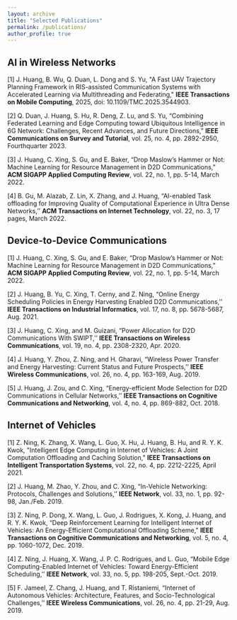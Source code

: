 ```yaml
---
layout: archive
title: "Selected Publications"
permalink: /publications/
author_profile: true
---
```


## AI in Wireless Networks ##

[1] J. Huang, B. Wu, Q. Duan, L. Dong and S. Yu, "A Fast UAV Trajectory Planning Framework in RIS-assisted Communication Systems with Accelerated Learning via Multithreading and Federating," **IEEE Transactions on Mobile Computing**, 2025, doi: 10.1109/TMC.2025.3544903.

[2] Q. Duan, J. Huang, S. Hu, R. Deng, Z. Lu, and S. Yu, “Combining Federated Learning and Edge Computing toward Ubiquitous Intelligence in 6G Network: Challenges, Recent Advances, and Future Directions,” **IEEE Communications on Survey and Tutorial**, vol. 25, no. 4, pp. 2892-2950, Fourthquarter 2023.

[3] J. Huang, C. Xing, S. Gu, and E. Baker, “Drop Maslow’s Hammer or Not: Machine Learning for Resource Management in D2D Communications,” **ACM SIGAPP Applied Computing Review**, vol. 22, no. 1, pp. 5-14, March 2022.

[4] B. Gu, M. Alazab, Z. Lin, X. Zhang, and J. Huang, “AI-enabled Task offloading for Improving Quality of Computational Experience in Ultra Dense Networks,’’ **ACM Transactions on Internet Technology**, vol. 22, no. 3, 17 pages, March 2022.


## Device-to-Device Communications ##

[1] J. Huang, C. Xing, S. Gu, and E. Baker, “Drop Maslow’s Hammer or Not: Machine Learning for Resource Management in D2D Communications,” **ACM SIGAPP Applied Computing Review**, vol. 22, no. 1, pp. 5-14, March 2022.

[2] J. Huang, B. Yu, C. Xing, T. Cerny, and Z. Ning, “Online Energy Scheduling Policies in Energy Harvesting Enabled D2D Communications,’’ **IEEE Transactions on Industrial Informatics**, vol. 17, no. 8, pp. 5678-5687, Aug. 2021.

[3] J. Huang, C. Xing, and M. Guizani, “Power Allocation for D2D Communications With SWIPT,’’ **IEEE Transactions on Wireless Communications**, vol. 19, no. 4, pp. 2308-2320, Apr. 2020.

[4] J. Huang, Y. Zhou, Z. Ning, and H. Gharavi, “Wireless Power Transfer and Energy Harvesting: Current Status and Future Prospects,’’ **IEEE Wireless Communications**, vol. 26, no. 4, pp. 163-169, Aug. 2019.

[5] J. Huang, J. Zou, and C. Xing, “Energy-efficient Mode Selection for D2D Communications in Cellular Networks,’’ **IEEE Transactions on Cognitive Communications and Networking**, vol. 4, no. 4, pp. 869-882, Oct. 2018.


## Internet of Vehicles ##

[1] Z. Ning, K. Zhang, X. Wang, L. Guo, X. Hu, J. Huang, B. Hu, and R. Y. K. Kwok, "Intelligent Edge Computing in Internet of Vehicles: A Joint Computation Offloading and Caching Solution," **IEEE Transactions on Intelligent Transportation Systems**, vol. 22, no. 4, pp. 2212-2225, April 2021.

[2] J. Huang, M. Zhao, Y. Zhou, and C. Xing, “In-Vehicle Networking: Protocols, Challenges and Solutions,’’ **IEEE Network**, vol. 33, no. 1, pp. 92-98, Jan./Feb. 2019.

[3] Z. Ning, P. Dong, X. Wang, L. Guo, J. Rodrigues, X. Kong, J. Huang, and R. Y. K. Kwok, “Deep Reinforcement Learning for Intelligent Internet of Vehicles: An Energy-Efficient Computational Offloading Scheme," **IEEE Transactions on Cognitive Communications and Networking**, vol. 5, no. 4, pp. 1060-1072, Dec. 2019.

[4] Z. Ning, J. Huang, X. Wang, J. P. C. Rodrigues, and L. Guo, “Mobile Edge Computing-Enabled Internet of Vehicles: Toward Energy-Efficient Scheduling,’’ **IEEE Network**, vol. 33, no. 5, pp. 198-205, Sept.-Oct. 2019.

[5] F. Jameel, Z. Chang, J. Huang, and T. Ristaniemi, “Internet of Autonomous Vehicles: Architecture, Features, and Socio-Technological Challenges,’’ **IEEE Wireless Communications**, vol. 26, no. 4, pp. 21-29, Aug. 2019.



<!---
2023

[J85] J. Huang and C. Xing, “Energy-efficient Mode Selection for SWIPT-enabled D2D Communications with Imperfect CSI: Analysis and Mechanism Design,” IEEE Transactions on Wireless Communications, 2023, R2.

[J84] Q. Duan, J. Huang, S. Hu, R. Deng, Z. Lu, and S. Yu, “Combining Federated Learning and Edge Computing toward Ubiquitous Intelligence in 6G Network: Challenges, Recent Advances, and Future Directions,” IEEE Communications on Survey and Tutorial, 2023, in print.

[J83] S. Gu, C. Gao, J. Huang, and W. Wu, “Profit Maximization in Social Networks and Non-monotone DR-submodular Maximization,” Theoretical Computer Science, Vol. 957, 2023, 113847.

2022

[J82] J. Huang, Q. Duan, C. Xing, B. Gu, G. Wang, S. Zeadally, and E. Baker, “A Fine-Grained Video Traffic Control Mechanism in Software-Defined Networks,” IEEE Transactions on Network and Service Management, vol. 19, no. 3, pp. 3501-3515, Sept. 2022.

[J81] J. Huang, C. Xing, S. Gu, and E. Baker, “Drop Maslow’s Hammer or Not: Machine Learning for Resource Management in D2D Communications,” ACM Applied Computing Review, vol. 22, no. 1, pp. 5-14, March 2022.

[J80] Q. Wang, H. Jiang, Y. Jiang, S. Yi, L. Li, C. Xing, and J. Huang, “On Searching Multiple Disjoint Shortest Paths in Scale-Free Networks with Hyperbolic Geometry,” IEEE Transactions on Network Science and Engineering, 2022, in print.

2021

[J79] J. Huang, J. B. Othman, S. Wang, R. Y. K. Kwok, V. C. M. Leung, and W. Sun, “Guest Editorial: AI-Empowered Mobile Edge Computing in the Internet of Vehicles,’’ IEEE Network, vol. 35, no. 3, pp. 72-73, May/Jun. 2021.

[J78] B. Gu, M. Alazab, Z. Lin, X. Zhang, and J. Huang, “AI-enabled Task offloading for Improving Quality of Computational Experience in Ultra Dense Networks,’’ ACM Transactions on Internet Technology, 2021, in print.

[J77] X. Xu, Q. Chen, H. Jiang, and J. Huang, “Millimeter-Wave NR-U and WiGig Coexistence: Joint User Grouping, Beam Coordination and Power Control,’’ IEEE Transactions on Wireless Communications, 2021, in print.

2020

[J76] X. Su, L. Meng, and J. Huang, “Intelligent Maritime Networking With Edge Services and Computing Capability,’’ IEEE Transactionson Vehicular Technology, vol. 69, no. 11, pp. 13606-13620, Nov. 2020.

[J75] J. Huang, B. Yu, C. Xing, T. Cerny, and Z. Ning, “Online Energy Scheduling Policies in Energy Harvesting Enabled D2D Communications,’’ IEEE Transactions on Industrial Informatics, vol. 17, no. 8, pp. 5678-5687, Aug. 2021.

[J74] J. Huang, C. Xing, and M. Guizani, “Power Allocation for D2D Communications With SWIPT,’’ IEEE Transactions on Wireless Communications, vol. 19, no. 4, pp. 2308-2320, Apr. 2020.

[J73] J. Huang, J. Cui, C. Xing, and H. Gharavi, “Energy-Efficient SWIPT-Empowered D2D Mode Selection,’’ IEEE Transactions on Vehicular Technology, vol. 69, no. 4, pp. 3903-3915, Apr. 2020.

[J72] Z. Ning, K. Zhang, X. Wang, L. Guo, X. Hu, J. Huang, B. Hu, and R. Y. K. Kwok, “Intelligent Edge Computing in Internet of Vehicles: A Joint Computation Offloading and Caching Solution,’’ IEEE Transactions on Intelligent Transportation Systems, vol. 22, no. 4, pp. 2212-2225, Apr. 2021.

[J71] Z. Ning, P. Dong, X. Wang, M. S. Obaidat, X. Hu, L. Guo, Y. Guo, J. Huang, B. Hu, and Y. Li, “When Deep Reinforcement Learning Meets 5G-Enabled Vehicular Networks: A Distributed Offloading Framework for Traffic Big Data,’’ IEEE Transactions on Industrial Informatics, vol. 16, no. 2, pp. 1352-1361, Feb. 2020.

[C55] J. Huang, G. Wang, and C. Xing, “POET: An Energy-efficient Resource Management Mechanism for One-to-Many D2D Communications,’’ in Proc. WCNC 2020, Seoul, Korea, pp. 1-6, Apr. 2020.

2019

[J70] Z. Ning, P. Dong, X. Wang, L. Guo, J. Rodrigues, X. Kong, J. Huang, and R. Y. K. Kwok, “Deep Reinforcement Learning for Intelligent Internet of Vehicles: An Energy-Efficient Computational Offloading Scheme,’’ IEEE Transactions on Cognitive Communications and Networking, vol. 5, no. 4, pp. 1060-1072, Dec. 2019.

[J69] Z. Ning, J. Huang, X. Wang, J. J. P. C. Rodrigues, and L. Guo, “Mobile Edge Computing-Enabled Internet of Vehicles: Toward Energy-Efficient Scheduling,’’ IEEE Network, vol. 33, no. 5, pp. 198-205, Sept.-Oct. 2019.

[J68] F. Jameel, Z. Chang, J. Huang, and T. Ristaniemi, “Internet of Autonomous Vehicles: Architecture, Features, and Socio-Technological Challenges,’’ IEEE Wireless Communications, vol. 26, no. 4, pp. 21-29, Aug. 2019.

[J67] J. Huang, C. Huang, C. Xing, Z. Chang, Y. Zhao and Q. Zhao, “An Energy-Efficient Communication Scheme for Collaborative Mobile Clouds in Content Sharing: Design and Optimization,’’ IEEE Transactions on Industrial Informatics, vol. 15, no. 10, pp. 5700-5707, Oct. 2019.

[J66] J. Huang, Y. Zhou, Z. Ning, and H. Gharavi, “Wireless Power Transfer and Energy Harvesting: Current Status and Future Prospects,’’ IEEE Wireless Communications, vol. 26, no. 4, pp. 163-169, Aug. 2019.

[J65] J. Huang, Y. Liao, C. Xing, and Z. Chang, “Multi-Hop D2D Communications With Network Coding: From a Performance Perspective,’’ IEEE Transactions on Vehicular Technology, vol. 68, no. 3, pp. 2270-2282, Mar. 2019.

[J64] Z. Ning, J. Huang, and X. Wang, “Vehicular Fog Computing: Enabling Real-Time Traffic Management for Smart Cities,’’ IEEE Wireless Communications, vol. 26, no. 1, pp. 87-93, Feb. 2019.

[J63] J. Huang, M. Zhao, Y. Zhou, and C. Xing, “In-Vehicle Networking: Protocols, Challenges and Solutions,’’ IEEE Network , vol. 33, no. 1, pp. 92-98, Jan./Feb. 2019.

[J62] J. Lei, J. Tao, J. Huang, and Y. Xia, “A Differentiated Reservation MAC Protocol for Achieving Fairness and Efficiency in Multi-Rate IEEE 802.11 WLANs,’’ IEEE Access, vol. 7, pp. 12133-12145, 2019.

[J61] Z. Ning, X. Wang, and J. Huang, “Non-Orthogonal Multiple Access for Mobile Edge Computing Enabled Vehicular Networks,’’ IEEE Vehicular Technology Magazine, vol. 14, no. 1, pp. 54-61, Mar. 2019.

[C54] Y. Ding, J. Huang, and P. Zhou, “Performance Analysis for Multi-priority Data Flow Scheduling in SDN,’’ in Proc. ACM RACS 2019, Chongqing, China, pp. 206-211, Sept. 2019.

[C53] P. Wu, J. Huang, and L. Xu, “Energy-Efficient Power Allocation in Analogue Network Coding Based Multi-hop D2D Communication,’’ in Proc. ACM RACS 2019, Chongqing, China, pp. 200-205, Sept. 2019.

[C52] G. Yang, J. Huang, L. Xu, and Y. Zhai, “Energy Scheduling Mechanism for Intelligent Terminal with Simultaneous Wireless Information and Power Transfer,’’ in Proc. ACM RACS 2019, Chongqing, China, pp. 194-199, Sept. 2019.

[C51] J. Huang, C. Huang, and C. Xing, “Harnessing D2D Communications in Collaborative Mobile Clouds for Content Sharing: An Energy-Efficient Communication Scheme,’’ in Proc. Mobimedia 2019, Weihai, China, pp. 1-13, July 2019. (Best Paper Award)

2018

[J60] J. Huang, Z. Chang, M. Atiquzzaman, Z. Han, and W. Saad, “Wireless Energy Harvesting for Internet of Things,’’ IEEE Internet of Thing Journal, vol. 5, no. 4, pp. 2580-2584, Aug. 2018.

[J59] J. Huang, Z. Chang, C. Wang, Y. Qian, H. Gharavi, and Z. Li, “Enabling Technologies for Smart Internet of Things,’’ IEEE Communications Magazine, vol. 56, no. 9, pp. 12-13, Sept. 2018.

[J58] J. Huang, J. Zou, and C. Xing, “Energy-efficient Mode Selection for D2D Communications in Cellular Networks,’’ IEEE Transactions on Cognitive Communications and Networking, vol. 4, no. 4, pp. 869-882, Oct. 2018.

[J57] J. Huang, J. Zou, and C. Xing, “Competitions Among Service Providers in Cloud Computing: A New Economic Model,’’ IEEE Transactions on Network and Service Management, vol. 15, no. 2, pp. 866-877, June 2018.

[J56] J. Huang and H. Gharavi, “Performance Analysis of Relay-Based Two-Way D2D Communications With Network Coding,’’ IEEE Transactions on Vehicular Technology, vol. 67, no. 7, pp. 6642-6646, July 2018.

[J55] J. Huang, S. Huang, C. Xing, and Y. Qian, “Game-Theoretic Power Control Mechanisms for Device-to-Device Communications Underlaying Cellular System,’’ IEEE Transactions on Vehicular Technology, vol. 67, no. 6, pp. 4890-4900, June 2018.

[J54] J. Huang, C. Xing, Y. Qian, and Z. J. Haas, “Resource Allocation for Multicell Device-to-Device Communications Underlaying 5G Networks: A Game-Theoretic Mechanism With Incomplete Information,’’ IEEE Transactions on Vehicular Technology, vol. 67, no. 3, pp. 2557-2570, Mar. 2018.

[J53] J. Huang, C. Xing, S. Y. Shin, F. Hou, and C. Hsu, “Optimizing M2M Communications and Quality of Services in the IoT for Sustainable Smart Cities,’’ IEEE Transactions on Sustainable Computing, vol. 3, no. 1, pp. 4-15, 1 Jan.-Mar. 2018.

[J52] G. Wang, Y. Zhao, J. Huang, and Y. Wu, “An Effective Approach to Controller Placement in Software Defined Wide Area Networks,’’ IEEE Transactions on Network and Service Management, vol. 15, no. 1, pp. 344-355, Mar. 2018.

[J51] G. Wang, Y. Zhao, Y. Ying, J. Huang, and R. M. Winter, “Data Aggregation Point Placement in Neighborhood Area Networks of Smart Grid,’’ ACM/Springer Mobile Networks and Applications, vol. 23, no. 4, pp. 696-708, Aug. 2018.

[J50] J. Huang, Q. Duan, S. Guo, Y. Yan, and S. Yu, “Converged Network-Cloud Service Composition with End-to-End Performance Guarantee,’’
IEEE Transactions on Cloud Computing, vol. 6, no. 2, pp. 545-557, Apr.-June 2018.

[J49] J. Huang, S. Li, and Q. Duan, “Constructing multicast routing tree for inter-cloud data transmission: an approximation algorithmic perspective,’’ IEEE/CAA Journal of Automatica Sinica, vol. 5, no. 2, pp. 514-522, Mar. 2018.

[J48] J. Huang, H. Xiang, C. Xing, and Q. Duan, “Multi-priority fork-join scheduling in SDN for high-performance data transmissions in mobile crowdsourcing,’’ Pervasive and Mobile Computing, vol. 49, pp. 153-167, Sept. 2018.

[J47] Z. Lin, F. Xiao, Y. Sun, Y. Ma, C. Xing, and J. Huang, “A Secure Encryption-Based Malware Detection System,’’ KSII Transactions on Internet and Information Systems, vol. 12, no. 4, pp. 1799-1818, Apr. 2018.

[C50] J. Huang, Y. Liao, and Y. Zhou, “Performance Analysis of Relay-Aided D2D Communications with Traffic Model,’’ in Proc. Chiacom 2018, Chengdu, China, pp. 541-550, Oct. 2018.

[C49] J. Huang, Y. Liao, and C. Xing, “Efficient power control for D2D with SWIPT,’’ in Proc. ACM RACS 2018, Honolulu, Hawaii, pp. 106-111, Oct. 2018.

2017

[J46] J. Huang, H. Gharavi, H. Yan, and C. Xing, “Network Coding in Relay-based Device-to-Device Communications,’’ IEEE Network, vol. 31, no. 4, pp. 102-107, July 2017.

[J45] J. Huang, C. Xing, and C. Wang, “Simultaneous Wireless Information and Power Transfer: Technologies, Applications, and Research Challenges,’’ IEEE Communications Magazine, vol. 55, no. 11, pp.26-32, Nov. 2017.

[J44] J. Huang, F. Fang, C. Xing, and Y. Qian, “IP Flow Mobility in the Industry: From an Economic Perspective,’’ IEEE Access, pp. 3055-3068, Feb. 2017.

[J43] J. Huang, Q. Duan, C. Xing, and H. Wang, “Topology Control for Building Large-scale and Energy-Efficient Internet of Things,’’ IEEE Wireless Communications, vol. 24, no. 1, pp. 67-73, Feb. 2017.

[J42] G. Wang, Y. Zhao, J. Huang, and W. Wang, “The Controller Placement Problem in Software Deﬁned Networking: A Survey,’’ IEEE Network, vol. 31, no. 5, pp. 21-27, 2017.

[J41] Z. Wang, S. Rose, and J. Huang, “Securing DNS-Based CDN Request Routing,’’ IEEE MMTC Communications - Frontiers, vol. 12, no. 2, pp. 45-49, Mar. 2017. (Invited Paper)

[J40] J. Huang, X. Li, W. Wang, K. Hua, and S. Guo, “DTD: A Novel Double-Track Approach to Clone Detection for RFID-Enabled Supply Chains,’’ IEEE Transactions on Emerging Topics in Computing, vol. 5, no. 1, pp. 134-140, Jan.-Mar. 2017.

[J39] J. Huang, L. Xu, Q. Duan, C. Xing, J. Luo, and S. Yu, “Modeling and Performance Analysis for Multimedia Data Flows Scheduling in Software Defined Networks,’’ Journal of Network and Computer Applications, vol. 83, pp. 89-100, Apr. 2017.

[J38] C. Xing and J. Huang, “Programming the Prisoners’ Dilemma Problem,’’ Journal of Computing Science in Colleges, vol. 32, no. 5, pp. 49-56, May 2017.

[C48] G. Wang, Y. Zhao, J. Huang, and R. M. Winter, “On the Data Aggregation Point Placement in Smart Meter Networks,’’ in Proc. IEEE ICCCN 2017 WMAN workshop, 2017.

[C47] J. Huang, Y. Zhou, Q. Duan, and C. Xing, “Semantic Web Service Composition in Big Data Environment,’’ in Proc. IEEE GLOBECOM 2017, Singapore, pp. 1-7, Dec 2017.

[C46] Y. Zhang, F. Hou, Lin X. Cai, and J. Huang, “QoS-based Incentive Mechanism for Mobile Data Offloading,’’ in Proc. IEEE GLOBECOM 2017, Singapore, pp. 1-6, Dec 2017.

[C45] J. Huang, M. Zeng, C. Xing, J. Luo, and F. Hou, “Modeling and Analysis for Admission Control of M2M Communications Using Network Calculus,’’ in Proc. IEEE ICC 2017, Paris, France, pp. 1-6, May 2017.

[C44] G. Wang, Y. Zhao, Y. Ying, J. Huang, and R. M. Winter, “A Clustering Algorithm for the DAP Placement Problem in Smart Grid,’’ in Proc. AHIP 2017, Harbin, China, pp. 349-359, 2017.

[C43] J. Huang, S. Huang, and C. Xing, “When D2D meets Network Coding: A Tutorial Case Study,’’ in Proc. ACM RACS, Krakow, Poland, pp. 146-151, Oct. 2017.

2016

[J37] J. Huang, H. Yan, and Q. Duan, “Enhancing Capacity for Multimedia Communications in Internet of Things,’’ IEEE MMTC Communications - Frontiers, vol. 11, no. 4, pp. 15-18, Nov. 2016.

[J36] J. Huang, Q. Duan, Y. Zhao, Z. Zheng, and W. Wang, “Multicast Routing for Multimedia Communications in the Internet of Things,’’ IEEE Internet of Things Journal, vol. 4, no. 1, pp. 215-224, Feb. 2016.

[J35] J. Huang, Y. Sun, Z. Xiong, Q. Duan, Y. Zhao, X. Cao, and W. Wei, “Modeling and Analysis on Access Control for Device-to-Device Communications in Cellular Network: A Network Calculus Based Approach,’’ IEEE Transactions on Vehicular Technology, vol. 65, no. 3, pp. 1615-1626, Mar. 2016.

[J34] J. Huang, Y. Yin, Y. Zhao, Q. Duan, W. Wang, and S. Yu, “A Game-Theoretic Resource Allocation Approach for Intercell Device-to-Device Communications in Cellular Networks,’’ IEEE Transactions on Emerging Topics in Computing, vol. 4, no. 4, pp.475-486, Oct.-Dec., 2016.

[J33] Z. Ma, Q. Zhao, and J. Huang, “Optimizing Bandwidth Allocation for Heterogeneous Traffic,’’ Peer-to-Peer Networking and Applications, pp. 1-12, Dec. 2016.

[J32] J. Lei, H. Bi, Y. Xia, J. Huang, and H. Bae, “An In-network Data Cleaning Approach for Wireless Sensor Networks,’’ Journal of Intelligent Automation and Soft Computing, pp. 1-6, Mar. 2016.

[C42] J. Huang, S. Li, Q. Duan, R. Yu, and S. Yu, “QoS Correlation-Aware Service Composition for Unified Network-Cloud Service Provisioning,’’ in Proc. IEEE GLOBECOM 2016, Washington DC, pp. 1-6, Dec. 2016.

[C41] Y. Zhao, Z. Hong, G. Wang, and J. Huang, “High-Order Hidden Bivariate Markov Model: Novel Approach on Spectrum Prediction in Cognitive Radio Network,’’ in Proc. IEEE ICCCN 2016, Waikoloa, Hawaii, pp. 1-8, Aug 2016.

[C40] G. Wang, Y. Zhao, J. Huang, Q. Duan, and J. Li, “A K-means-based Network Partition Algorithm for Controller Placement in Software-Defined Network,’’ in Proc. IEEE ICC 2016, Kuala Lumpur, Malaysia, pp.1-6, June 2016.

2015

[J31] J. Huang, Y. Sun, and Q. Chen, “GALLERY: A Game-Theoretic Resource Allocation Scheme for Multi-cell Device-to-Device Communications Underlaying Cellular Networks,’’ IEEE Internet of Things Journal, vol. 2, no. 6, pp. 504-514, Dec. 2015.

[J30] J. Huang, L. Xu, M. Zeng, Y. Liu, Q. Duan, and C. Xing, “Hybrid Scheduling for Quality of Service Guarantee of Multimedia Data Flows in Software Defined Networks,’’ EAI Endorsed Transactions on Cloud Computing, vol. 15, no. 3, pp. e1, Nov. 2015.

[J29] J. Huang, Y. Sun, J. Li, and Y. Zhao, “Resource Allocation for Multicell Device-to-Device Communications in Cellular Network: A Game- Theoretic Approach,’’ EAI Endorsed Transactions on Serious Games, vol. 15, no. 2, pp. e1, Aug. 2015.

[J28] J. Huang, Y. Yin, H. Yan, and M. Zhao, “Context-aware Resource Allocation for Device-to-Device Communications in Cloud-centric Internet of Things,’’ Journal of Chongqing University of Posts and Telecommunications, vol. 27, no. 4, pp. 484-492, Aug. 2015.

[J27] J. Huang, L. Xu, C. Xing, and Q. Duan, “A Novel Bio-inspired Multi-objective Optimization Algorithm for Designing Wireless Sensor Networks in the Internet of Things,’’ Journal of Sensors, Volume 2015(2015) Article ID 192194, 16pages.

[C39] J. Huang, F. Fang, Y. Sun, H. Yan, C. Xing, Q. Duan, and W. Wang, “A New Economic Model in Cloud Computing: Cloud Service Provider vs. Network Service Provider,’’ in Proc. IEEE GLOBECOM 2015, San Diego, CA, pp. 1-6, Dec. 2015.

[C38] J. Huang, L. Xu, M. Zeng, C. Xing, Q. Duan, Y. Yan, and Q. Chen, “Hybrid Scheduling for Quality of Service Guarantee in Software Defined Networks to Support Multimedia Cloud Services,’’ in Proc. IEEE SCC 2015, New York, USA, pp. 788-792, July 2015.

[C37] H. Xu, K. Hua, G. Zhu, and J. Huang, “Adaptive Forward Error Correction for ECG Signal Transmission for Emotional Stress Assessment,’’ in Proc. IEEE ICCCN 2015, Las Vegas, USA, pp. 1-7, Aug. 2015.

[C36] J. Huang, Y. Sun, F. Fang, C. Xing, Y. Zhao, and K. Hua, “Multiple Service Providers with IP Flow Mobility: From An Economic Perspective,’’ in Proc. IEEE ICCCN 2015, Las Vegas, USA, pp. 1-8, Aug. 2015.

[C35] J. Huang, Y. Yin, Y. Sun, Y. Zhao, C. Xing, and Q. Duan, “Game-Theoretic Resource Allocation for Multicell D2D Communications with Incomplete Information,’’ in Proc. IEEE ICC 2015, London, UK, pp. 3039-3044, June 2015.

[C34] M. M. Jalloh, S. Zhu, F. Fang, and J. Huang, “On Selecting Composite Network-Cloud Services: A Quality-of-Service Based Approach,’’ in Proc. ACM RACS 2015, Prague, Czech Republic, pp. 242-246, Oct. 2015.

[C33] J. Huang, Y. Sun, J. Li, and Y. Zhao, “Resource Allocation for Multicell Device-to-Device Communications in Cellular Network: A Game Theoretic Approach,’’ in Proc. EAI MobiMedia 2015, Chengdu, China, pp. 6-12, May 2015.

[C32] J. Huang, L. Xu, M. Zeng, Y. Liu, Q. Duan, and C. Xing, “Hybrid Scheduling for Quality of Service Guarantee of Multimedia Data Flows in Software Defined Networks,’’ in Proc. EAI MobiMedia 2015, Chengdu, China, pp. 110-116, May 2015.

[C31] J. Huang, Y. Yin, and Q. Duan, “Context-aware resource allocation for device-to-device communications in cloud-centric Internet of Things,’’ in Proc. FiCloud 2015, Rome, Italy, pp. 80-86, Aug. 2015.

[C30] J. Huang, Y. Sun, C. Xing, Y. Zhao, and Q. Chen, “A Distributed Game-Theoretic Power Control Mechanism for Device-to-Device Communications Underlaying Cellular Network,’’ in Proc. WASA 2015, Qufu, China, pp. 222-231, Aug. 2015.

[C29] J. Huang, M. Sun, S. Zhu, Y. Sun, C. Xing, and Q. Duan, “A Source-location Privacy Protection Strategy via Pseudo Normal Distribution-based Phantom Routing in WSNs,’’ in Proc. ACM SAC 2015, Salamanca, Spain, pp. 688-694, June 2015.

[C28] Q. Duan, M. Zeng, J. Huang, and C. Xing, “Performance Analysis for A Service Delivery Platform in Software Defined Network,’’ in Proc. ACM SAC 2015, Salamanca, Spain, pp. 2257-2262, June 2015.

2014

[J26] Y. Zhao, J. Pradham, J. Huang, Y. Luo, and L. Pu, “Joint Energy-and-Bandwidth Spectrum Sensing with GNU Radio and USRP,’’ ACM SIGAPP Applied Computing Review, vol. 14, no. 4, pp. 40-49, Dec. 2014.

[J25] J. Huang, Q. Duan, Q. Chen, Y. Sun, Y. Tanaka, and W. Wang, “Guaranteeing End-to-End Quality-of-Service with A Generic Routing Approach,’’ ACM SIGAPP Applied Computing Review, vol. 14, no. 2, pp. 8-22, June 2014.

[J24] J. Huang, Y. Meng, X. Gong, Y. Liu, and Q. Duan, “A Novel Deployment Scheme for Green Internet of Things,’’ IEEE Internet of Things Journal, vol. 1, no. 2, pp. 196-205, Apr. 2014.

[J23] H. Tang, J. Huang, and W. Wang, “A Game-Based Passive Worm Defense Model for P2P Networks,’’ ACM SIGAPP Applied Computing Review, vol. 14, no. 1, pp. 20-29, Mar. 2014.

[J22] J. Huang, G. Liu, and Q. Duan, “On Modeling and Optimization for Composite Network-Cloud Service Provisioning,’’ Journal of Network and Computer Applications, vol. 45, pp. 35-43, Oct. 2014.

[J21] J. Wu, B. Cheng, Y. Shang, J. Huang, and J. Chen, “A Novel Scheduling Approach to Concurrent Multipath Transmission of High Definition Video in Overlay Networks,’’ Journal of Network and Computer Applications, vol. 44, pp. 17-29, Sept. 2014.

[J20] J. Huang, D. Du, Q. Duan, Y. Zhang, Y. Zhao, H. Luo, Z. Mai, and Q. Liu, “Modeling and Analysis on Congestion Control for Data Transmission in Sensor Clouds,’’ International Journal of Distributed Sensor Networks, vol. 2014, Article ID 453983, 9 pages, 2014.

[J19] Y. Liu, J. Lv, J. Huang, and Z. Xiong, “Modeling and Analysis for Network Parameters in Cloud Service Provisioning,’’ Mathematics in Practice and Theory, vol. 44, no. 4, pp. 135-142, Feb. 2014.

[C27] J. Huang, X. Li, Y. Yin, Y. Sun, Q. Duan, and C. Xing, “FAMOUS: A Novel Fast Multi-Constrained Multicast Routing Algorithm,’’ in Proc. ACM RACS 2014, Baltimore, Maryland, pp. 149-154, Oct. 2014.

[C26] Y. Zhao, J. Pradhan, J. Huang, and H. Sun, “Experimental Approach: Energy-and-Bandwidth Spectrum Sensing Using GNU Radio and USRP,’’ 
in Proc. ACM RACS 2014, Baltimore, Maryland, pp. 174-179, Oct. 2014.

[C25] M. N. Anjum, Y. Zhao, J. Huang, and W. Wang, “Fairness-oriented Spectrum Sharing for ODFC-based WRAN,’’ in Proc. ACM RACS 2014, Balti- more, Maryland, pp. 192-197, Oct. 2014.

[C24] Y. Zhao, J. Huang, W. Wang, and R. Zaman, “Detection of primary user’s signal in cognitive radio networks: Angle of Arrival based approach,’’ in Proc. IEEE GLOBECOM 2014, Austin, Texas, pp. 3139-3144, Dec. 2014.

[C23] J. Huang, Y. He, Q. Duan, Q. Yang, and W. Wang, “Admission control with flow aggregation for QoS provisioning in software-defined network,’’ in Proc. IEEE GLOBECOM 2014, Austin, Texas, pp. 1187-1191, Dec. 2014.

[C22] J. Huang, Y. Zhao, and K. Sohraby, “Resource allocation for intercell device-to-device communication underlaying cellular network: A game- theoretic approach,’’ in Proc. IEEE ICCCN 2014, Shanghai, China, pp. 124-131, Aug. 2014.

[C21] J. Huang, Z. Xiong, J. Li, Q. Chen, Q. Duan, and Y. Zhao, “A Priority-based Access Control Model for Device-to-Device Communications Underlaying Cellular Network Using Network Calculus,’’ in Proc. WASA 2014, Harbin, China, pp. 613-623, June 2014.

[C20] Y. Zhao, D. E. Anagnostou, J. Huang, and K. Sohraby, “AoA Based Sensing and Performance Analysis in Cognitive Radio Networks,’’ in Proc. NWRCS 2014, Idaho Falls, Idaho, pp. 144-148, May 2014.

[C19] J. Huang, Y. Zhao, and K. Sohraby, “Game-Theoretic Resource Allocation for Intercell Device-to-Device Communication Underlying Cellular Network,’’ in Proc. NWRCS 2014, Idaho Falls, Idaho, pp. 79-83, May 2014.

[C18] J. Huang, D. Du, Q. Duan, Y. Sun, Y. Yin, T. Zhou, and Y. Zhang, “Modeling and analysis on congestion control in the Internet of Things,’’ in Proc. IEEE ICC 2014, Sydney, Australia, pp. 434-439, Jun. 2014.

[C17] J. Huang, G. Liu, Q. Duan, and Y. Yan, “QoS-Aware Service Composition for Converged Network-Cloud Service Provisioning,’’ in Proc. IEEE SCC 2014, Anchorage, Alaska, pp. 67-74, Jun. 2014.

[C16] J. Huang, J. Lv, and Q. Duan, “Modeling and Analysis on Network Performance for Cloud Service Delivery with Multiple Paths,’’ in Proc. ACM SAC 2014, Gyeongju, Korea, pp. 667-673, Mar. 2014.

2013

[J18] J. Wu, Y. Shang, J. Huang, C. Xue, B. Cheng, and J. Chen, “Joint Source-Channel Coding and Optimization for Mobile Video Streaming in Heterogeneous Wireless Networks,’’ EURASIP Journal on Wireless Communications and Networking, vol. 2013, no 1. pp. 1-16, Dec.2013.

[J17] J. Huang, Y. Liu, R. Yu, Q. Duan, and Y. Tanaka, “Modeling and Algorithms for QoS-aware Service Composition in Virtualization-based Cloud Computing,’’ IEICE Transactions on Communications, vol. E96-B, no. 1, pp.10-19, Jan. 2013.

[J16] Y. Liu, T. Wu, J. Huang, and S. Jia, “A Stackelberg-Game-Based Power Control Algorithm for Wireless Mesh Networks,’’ Abstract and Applied Analysis, vol. 2013, Article ID 832309, 10 pages, 2013.

[J15] H. Tang, Y. Liu, and J. Huang, “Analyze active worm attacks in a dynamic environment,’’ Application Research of Computers, vol. 30, no. 6, pp. 1831—1834, Jun. 2013.

[J14] H. Tang, Y. Liu, J. Huang, and H. Zhang, “Structured P2P Worm-anti-worm Model Based on Formalized Logic Matrix,’’ Journal of Computer Science, vol. 40, no. 5, pp. 141-146, May 2013. (in Chinese)

[C15] J. Huang, Z. Xiong, Y. Liu, Q. Duan, Y. He, J. Lv, and J. Wang, “Multi-priority Scheduling Using Network Calculus: Model and Analysis,’’ in Proc. IEEE GLOBECOM 2013, Atlanta, Georgia, pp. 1486-1491, Dec. 2013.

[C14] Y. Liu, G. Liu, J. Huang, and Q. Liu, “QoS-aware Networking and Cloud Service Composition,’’ in Proc. CSAE 2013, Guangzhou, China, pp. 1613-1617, Nov. 2013.

[C13] Y. Liu, D. Du, Z. Xiong, and J. Huang, “Modeling and Performance Analysis Based on Distributed Control for IoT Service,’’ in Proc. CSAE 2013, Guangzhou, China, pp. 1906-1910, Nov. 2013.

[C12] H. Tang, J. Huang, and W. Wang, “A Novel Passive Worm Defense Model for Multimedia Sharing,’’ in Proc. ACM RACS 2013, Montreal, Canada, pp. 293-299, Oct. 2013.

[C11] Y. Liu, Y. Meng, and J. Huang, “Gemini: A Green Deployment for Internet of Things,’’ in Proc. IEEE WOCC 2013, Chongqing, China, pp. 338-343, May, 2013.

[P1] Y. Liu, Y. He, and J. Huang, “Cloud service-oriented Admission Control for Aggregated Flows,’’ No. 201310489359.5 (in Chinese)

[P2] Y. Liu, Y. Meng, and J. Huang, “An Energy-efficient Network Deployment Model for Internet of Things,’’ No. 201310071332.4 (in Chinese)

2012

[J13] J. Huang, C. Xu, Q. Duan, Y. Ma, and G.-M. Muntean, “Novel End-to-End Quality of Service Provisioning Algorithms for Multimedia Services in Virtualization-based Future Internet,’’ IEEE Transactions on Broadcasting, vol. 58, no. 4, pp. 569-579, Dec. 2012.

[J12] J. Huang, Y. Tanaka, and Y. Ma, “On Approximating a Multicast Tree with Multiple Quality-of-Service Constraints,’’ IEICE Transactions on Communications, vol. E95-B, no. 6, pp. 2005-2012, June 2012.

[J11] J. Huang, X. Huang, and Y. Ma, “Routing with Multiple Quality-of-Services Constraints: An Approximation Perspective,’’ Journal of Network and Computer Application, vol. 35, no. 1, pp. 469-479, Jan. 2012.

[J10] H. Tang, Y. Liu, J. Huang, and Y. Xiao, “Worm Detection System based on P2P Networks,” Journal of Hua Zhong University of Science and Technology, vol. 40, no. 1, pp. 230-235, Dec. 2012. (in Chinese)

[C10] J. Huang, Y. Liu, and Q. Duan, “Service Provisioning in Virtualization-based Cloud Computing: Modeling and Optimization,’’ in Proc. IEEE GLOBECOM 2012, Anaheim, California, pp. 1710-1715, Dec. 2012.

[C9] R. Yu, X. Yang, J. Huang, and Q. Duan, “QoS-aware Service Selection in Virtualization-based Cloud Computing,” in Proc. APNOMS 2012, Seoul, Korea, pp. 1-8, Sept. 2012.

[C8] H. Tang, Y Liu, and J. Huang, “A Worm Counter-measurement Strategy in P2P Networks: Modeling and Analysis, ” in Proc. CCIS 2012, Hangzhou, China, pp.706-710, Oct. 2012.

2011

[J9] J. Huang, X. Huang, Y. Ma, and Y. Liu, “On a high-dimensional objective genetic algorithm and its nonlinear dynamic properties,’’ Communications in Nonlinear Science and Numerical Simulation, vol. 16, no. 9, pp. 3825-3834, Sept. 2011.

[J8] J. Huang, X. Huang, Y. Ma, and Y. Liu, “High-dimensional objective optimizer: An evolutionary algorithm and its nonlinear analysis,’’ Expert Systems with Applications, vol. 38, no. 7, pp. 8921-8928, July 2011.

[C7] J. Huang, X. Huang, and Y. Ma, “Routing with Quality-of-Service guarantees: Algorithms and Analysis,” in Proc. AsiaFI 2011, Daejeon, Korea, pp. 1-8, Aug. 2011.

[C6] J. Huang and Y. Tanaka, “QoS Routing Algorithms Using Fully Polynomial Time Approximation Scheme,’’ in Proc. ACM/IEEE IWQoS 2011, San Jose, California, pp. 1-3, Jun. 2011.

[C5] J. Huang and Y. Tanaka, “End-to-End Quality-of-Service Routing: An Exact Algorithm,’’ in Proc. IEICE Soc. Conf. 2011, Sapporo, Hokkaido, No. BS-6-11, pp. S-50-S-51, Sept. 2011.

[C4] J. Huang and Y. Tanaka, “A Deployable E2E Quality-of-Service Routing Algorithm,’’ in Proc. IEICE Gen. Conf. 2011, Tokyo, Japan, No.BS-4-8, pp.S-23-S-24, Mar. 2011.

2010

[J7] J. Huang and Y. Liu, “MOEAQ: A QoS-Aware Multicast Routing Algorithm for MANET,’’ Expert Systems with Applications, vol. 37, no. 2, pp. 1391-1399, Mar. 2010.

[J6] C. Xu, J. Wang, and J. Huang, “Petersen-Twisted-Torus Networks for Multiprocessor Systems,’’ Journal of Convergence Information Technology, vol. 5, no. 9, pp. 200-205, Nov. 2010.

[J5] R. Han and J. Huang, “QoS Routing in General Petersen-Torus Networks: A Case Study,’’ Journal of Convergence Information Technology, vol. 5, no. 7, pp. 129-132, Sept. 2010.

[C3] J. Huang, X. Huang, and Y. Ma, “An Effective Approximation Scheme for Multi-constrained Quality-of-Service Routing,’’ in Proc. IEEE GLOBE- COM 2010, Miami, Florida, pp. 1-6, Dec. 2010.

2009

[J4] Y. Liu and J. Huang, “A Novel Fast Multi-objective Evolutionary Algorithm for QoS Multicast Routing in MANET,’’ International Journal of Computational Intelligence Systems, vol. 2, no. 3, pp. 288-297, Apr. 2009.

[J3] Y. Liu, J. Huang, and Z. Liu, “Utilization-based Modeling and Optimization for Cognitive Radio Networks,’’ IEICE Transactions on Communications, Vol. E92-B, No. 9, pp. 2976-2979, Sept. 2009.

[J2] Y. Liu and J. Huang, “A Novel Access Control Algorithm in IEEE 802.11e WLAN,” Chinese Journal of Electronics, vol. 18, no. 2, pp. 385-388, Apr. 2009.

2008

[J1] J. Huang and Y. Liu, “A Novel Multi-objective Evolution Algorithm for QoS routing,” Journal of Chongqing University of Posts and Telecommunications, vol. 20, no. 4, pp. 431-435, Apr. 2008. (in Chinese)

[C2] Y. Liu and J. Huang, “A Novel Genetic Algorithm and its Application in TSP,” in Proc. NPC 2008, Shanghai, China, pp. 263-266, Oct. 2008.

2007

[C1] Y. Liu and J. Huang, “An Effective Parallel Hybrid GA for TSP,” in Proc. ICICA 2007, Chengdu, China, pp. 695-698, Dec. 2007.

{% if author.googlescholar %}
  You can also find my articles on <u><a href="{{author.googlescholar}}">my Google Scholar profile</a>.</u>
{% endif %}

{% include base_path %}

{% for post in site.publications reversed %}
  {% include archive-single.html %}
{% endfor %}

-->